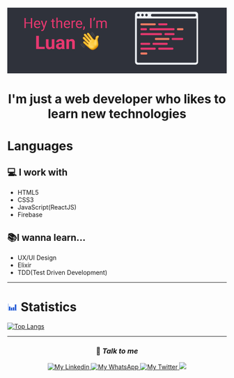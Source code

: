 ![Hey there, I'm Luan V.](./Images/Perfil_GitHub.png)

<h1 align=center> I'm just a web developer who likes to learn new technologies </h1>

# Languages
## 💻 I work with
- HTML5
- CSS3
- JavaScript(ReactJS)
- Firebase

## 📚I wanna learn...
- UX/UI Design
- Elixir
- TDD(Test Driven Development)
---

<h1> <img src='./Images/Statistics.gif' width="24"> Statistics </h1>

[![Top Langs](https://github-readme-stats.vercel.app/api/top-langs/?username=LuanCKRG&show_icons=true&theme=dracula&layout=compact)](https://github.com/anuraghazra/github-readme-stats)

---

<h3 align=center>💬 <i>Talk to me</i> </h1>

<div align='center' >
<a href='https://www.linkedin.com/in/luanckrg/'>
    <img src='https://img.shields.io/badge/-Linkedin-0e76a8?style=flat-square&logo=Linkedin&logoColor=white&link=https://www.linkedin.com/in/gabedev/' alt='My Linkedin' />
</a>

<a href='https://cutt.ly/rkbtRAz'>
    <img src='https://img.shields.io/badge/-WhatsApp-25d366?style=flat-square&labelColor=25d366&logo=whatsapp&logoColor=white&link=API-DO-SEU-WHATSAPP' alt='My WhatsApp' />
</a>

<a href='https://twitter.com/LuanCKRG'>
    <img src='https://img.shields.io/badge/twitter-blue?&style=flat-square&logo=twitter&logoColor=white' alt='My Twitter' />
</a>
<a href='mailto:crackersage@gmail.com/'>
    <img src='https://img.shields.io/badge/%20%20-crackersage@gmail.com-c14438?style=flat-square&logo=Gmail&logoColor=white&link=mailto:crackersage@gmail.com'>
</a>
</div>

